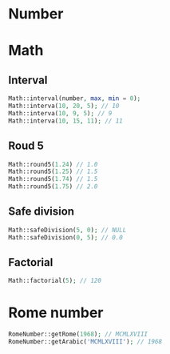 Number
========

# Math

## Interval
```php
Math::interval(number, max, min = 0);
Math::interva(10, 20, 5); // 10
Math::interva(10, 9, 5); // 9
Math::interva(10, 15, 11); // 11
```

## Roud 5
```php
Math::round5(1.24) // 1.0
Math::round5(1.25) // 1.5
Math::round5(1.74) // 1.5
Math::round5(1.75) // 2.0
```

## Safe division
```php
Math::safeDivision(5, 0); // NULL
Math::safeDivision(0, 5); // 0.0
```

## Factorial
```php
Math::factorial(5); // 120
```

# Rome number
```php
RomeNumber::getRome(1968); // MCMLXVIII
RomeNumber::getArabic('MCMLXVIII'); // 1968
```

